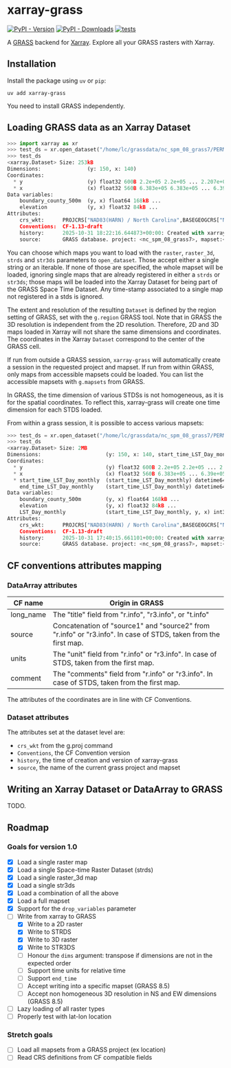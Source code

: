 # xarray-grass

[![PyPI - Version](https://img.shields.io/pypi/v/xarray-grass?label=pypi%20package)](https://pypi.org/project/xarray-grass/)
[![PyPI - Downloads](https://img.shields.io/pypi/dm/xarray-grass)](https://pypistats.org/packages/xarray-grass)
[![tests](https://github.com/lrntct/xarray-grass/actions/workflows/tests.yml/badge.svg)](https://github.com/lrntct/xarray-grass/actions/workflows/tests.yml)

A [GRASS](https://grass.osgeo.org/) backend for [Xarray](https://xarray.dev/).
Explore all your GRASS rasters with Xarray.

## Installation

Install the package using `uv` or `pip`:

`uv add xarray-grass`

You need to install GRASS independently.

## Loading GRASS data as an Xarray Dataset

```python
>>> import xarray as xr
>>> test_ds = xr.open_dataset("/home/lc/grassdata/nc_spm_08_grass7/PERMANENT/", raster=["boundary_county_500m", "elevation"])
>>> test_ds
<xarray.Dataset> Size: 253kB
Dimensions:               (y: 150, x: 140)
Coordinates:
  * y                     (y) float32 600B 2.2e+05 2.2e+05 ... 2.207e+05
  * x                     (x) float32 560B 6.383e+05 6.383e+05 ... 6.39e+05
Data variables:
    boundary_county_500m  (y, x) float64 168kB ...
    elevation             (y, x) float32 84kB ...
Attributes:
    crs_wkt:      PROJCRS["NAD83(HARN) / North Carolina",BASEGEOGCRS["NAD83(H...
    Conventions:  CF-1.13-draft
    history:      2025-10-31 18:22:16.644873+00:00: Created with xarray-grass...
    source:       GRASS database. project: <nc_spm_08_grass7>, mapset:<PERMAN...

```

You can choose which maps you want to load with the `raster`, `raster_3d`, `strds` and `str3ds` parameters to `open_dataset`.
Those accept either a single string or an iterable.
If none of those are specified, the whole mapset will be loaded, ignoring single maps that are already registered in either a `strds` or `str3ds`;
those maps will be loaded into the Xarray Dataset for being part of the GRASS Space Time Dataset.
Any time-stamp associated to a single map not registered in a stds is ignored.

The extent and resolution of the resulting `Dataset` is defined by the region setting of GRASS, set with the `g.region` GRASS tool.
Note that in GRASS the 3D resolution is independent from the 2D resolution.
Therefore, 2D and 3D maps loaded in Xarray will not share the same dimensions and coordinates.
The coordinates in the Xarray `Dataset` correspond to the center of the GRASS cell.

If run from outside a GRASS session, `xarray-grass` will automatically create a session in the requested project and mapset.
If run from within GRASS, only maps from accessible mapsets could be loaded.
You can list the accessible mapsets with `g.mapsets` from GRASS.

In GRASS, the time dimension of various STDSs is not homogeneous, as it is for the spatial coordinates.
To reflect this, xarray-grass will create one time dimension for each STDS loaded.

From within a grass session, it is possible to access various mapsets:

```python
>>> test_ds = xr.open_dataset("/home/lc/grassdata/nc_spm_08_grass7/PERMANENT/", raster=["boundary_county_500m", "elevation"], strds="LST_Day_monthly@modis_lst")
>>> test_ds
<xarray.Dataset> Size: 2MB
Dimensions:                     (y: 150, x: 140, start_time_LST_Day_monthly: 24)
Coordinates:
  * y                           (y) float32 600B 2.2e+05 2.2e+05 ... 2.207e+05
  * x                           (x) float32 560B 6.383e+05 ... 6.39e+05
  * start_time_LST_Day_monthly  (start_time_LST_Day_monthly) datetime64[ns] 192B ...
    end_time_LST_Day_monthly    (start_time_LST_Day_monthly) datetime64[ns] 192B ...
Data variables:
    boundary_county_500m        (y, x) float64 168kB ...
    elevation                   (y, x) float32 84kB ...
    LST_Day_monthly             (start_time_LST_Day_monthly, y, x) int32 2MB ...
Attributes:
    crs_wkt:      PROJCRS["NAD83(HARN) / North Carolina",BASEGEOGCRS["NAD83(H...
    Conventions:  CF-1.13-draft
    history:      2025-10-31 17:40:15.661101+00:00: Created with xarray-grass...
    source:       GRASS database. project: <nc_spm_08_grass7>, mapset:<PERMAN...
```


## CF conventions attributes mapping

### DataArray attributes

|CF name  |Origin in GRASS|
|---------|---------------|
|long_name|The "title" field from "r.info", "r3.info", or "t.info"|
|source   |Concatenation of "source1" and "source2" from "r.info" or "r3.info". In case of STDS, taken from the first map.|
|units    |The "unit" field from "r.info" or "r3.info". In case of STDS, taken from the first map.|
|comment  |The "comments" field from "r.info" or "r3.info". In case of STDS, taken from the first map.|

The attributes of the coordinates are in line with CF Conventions.

### Dataset attributes

The attributes set at the dataset level are:
  - `crs_wkt` from the g.proj command
  - `Conventions`, the CF Convention version
  - `history`, the time of creation and version of xarray-grass
  - `source`, the name of the current grass project and mapset

## Writing an Xarray Dataset or DataArray to GRASS

TODO.

## Roadmap

### Goals for version 1.0

- [x] Load a single raster map
- [x] Load a single Space-time Raster Dataset (strds)
- [x] Load a single raster_3d map
- [x] Load a single str3ds
- [x] Load a combination of all the above
- [x] Load a full mapset
- [x] Support for the `drop_variables` parameter
- [ ] Write from xarray to GRASS
  - [x] Write to a 2D raster
  - [x] Write to STRDS
  - [x] Write to 3D raster
  - [x] Write to STR3DS
  - [ ] Honour the `dims` argument: transpose if dimensions are not in the expected order
  - [ ] Support time units for relative time
  - [ ] Support `end_time`
  - [ ] Accept writing into a specific mapset (GRASS 8.5)
  - [ ] Accept non homogeneous 3D resolution in NS and EW dimensions (GRASS 8.5)
- [ ] Lazy loading of all raster types
- [ ] Properly test with lat-lon location

### Stretch goals

- [ ] Load all mapsets from a GRASS project (ex location)
- [ ] Read CRS definitions from CF compatible fields

